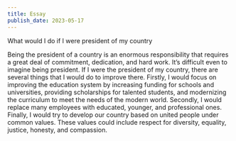 ```yaml
--- 
title: Essay
publish_date: 2023-05-17
---
```

What would I do if I were president of my country 



Being the president of a country is an enormous responsibility that requires a great deal of commitment, dedication, and hard work. It’s difficult even to imagine being president. If I were the president of my country, there are several things that I would do to improve there. Firstly, I would focus on improving the education system by increasing funding for schools and universities, providing scholarships for talented students, and modernizing the curriculum to meet the needs of the modern world. Secondly, I would replace many employees with educated, younger, and professional ones. Finally, I would try to develop our country based on united people under common values. These values could include respect for diversity, equality, justice, honesty, and compassion.





